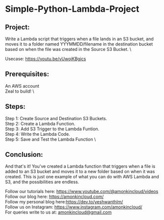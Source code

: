 # Simple-Python-Lambda-Project

## Project: 

Write a Lambda script that triggers when a file lands in an S3 bucket, and moves it to a folder named YYYMMDD/filename in the destination bucket based on when the file was created in the Source S3 Bucket. \

Usecase: https://youtu.be/vUwojKBgjcs

## Prerequisites:

An AWS account \
Zeal to build! \

## Steps: 

Step 1: Create Source and Destination S3 Buckets. \
Step 2: Create a Lambda Function. \
Step 3: Add S3 Trigger to the Lambda Funtion. \
Step 4: Write the Lambda Code. \
Step 5: Save and Test the Lambda Function \

## Conclusion: 

And that's it! You've created a Lambda function that triggers when a file is added to an S3 bucket and moves it to a new folder based on when it was created. This is just one example of what you can do with AWS Lambda and S3, and the possibilities are endless.


Follow our tutorials here: https://www.youtube.com/@amonkincloud/videos \
Follow our blog here: https://amonkincloud.com/ \
Follow my personal blog here:https://dev.to/yeshwanthlm/ \
Follow us on Instagram: https://www.instagram.com/amonkincloud/ \
For queries write to us at: amonkincloud@gmail.com









